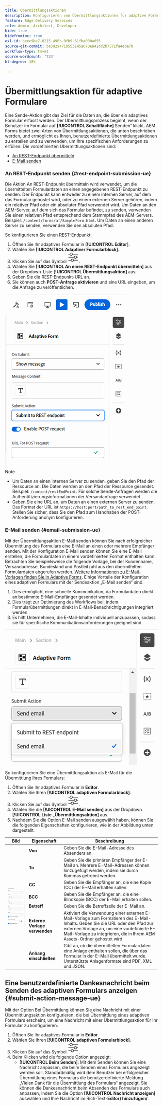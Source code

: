 ```yaml
---
title: Übermittlungsaktionen
description: Konfigurieren von Übermittlungsaktionen für adaptive Formulare.
feature: Edge Delivery Services
role: Admin, Architect, Developer
hide: true
hidefromtoc: true
exl-id: beee9be7-8215-496b-9fb9-61fba000a055
source-git-commit: ba38294710553145a670ea42dd2b7571fa4eba7b
workflow-type: tm+mt
source-wordcount: '733'
ht-degree: 18%

---
```


# Übermittlungsaktion für adaptive Formulare

Eine Sende-Aktion gibt das Ziel für die Daten an, die über ein adaptives Formular erfasst werden. Der Übermittlungsprozess beginnt, wenn der Benutzer im Formular auf **[!UICONTROL Schaltfläche]** Senden“ klickt. AEM Forms bietet zwei Arten von Übermittlungsaktionen, die unten beschrieben werden, und ermöglicht es Ihnen, benutzerdefinierte Übermittlungsaktionen zu erstellen und zu verwenden, um Ihre spezifischen Anforderungen zu erfüllen. Die vordefinierten Übermittlungsaktionen sind:

<!--To define a Submit Action for an Adaptive Form, you use the Properties dialog of the **Adaptive Form block** in the **Editor**-->

* [An REST-Endpunkt übermitteln](#rest-endpoint-submission-ue)
* [E-Mail senden](#email-submission-ue)


### An REST-Endpunkt senden {#rest-endpoint-submission-ue}

Die Aktion An REST-Endpunkt übermitteln wird verwendet, um die übermittelten Formulardaten an einen angegebenen REST-Endpunkt zu senden. Der Endpunkt kann entweder zu einem internen Server, auf dem das Formular gehostet wird, oder zu einem externen Server gehören, indem ein relativer Pfad oder ein absoluter Pfad verwendet wird. Um Daten an den AEM-Server, auf dem sich das Formular befindet, zu senden, verwenden Sie einen relativen Pfad entsprechend dem Stammpfad des AEM-Servers. Beispiel: `/content/forms/af/SampleForm.html`. Um Daten an einen anderen Server zu senden, verwenden Sie den absoluten Pfad.

<!--Configuring the Submit Action to REST Endpoint for Adaptive Forms offers several benefits such as:  
* It facilitates seamless integration of form data with external systems and services via RESTful APIs.  
* Offers flexibility in managing data submissions from Adaptive Forms, accommodating dynamic and complex data structures.  
* Allows dynamic mapping of form fields to parameters within the REST endpoint URL, enabling adaptable and customizable data submissions.
-->



So konfigurieren Sie einen REST-Endpunkt:

1. Öffnen Sie Ihr adaptives Formular in **[!UICONTROL Editor]**.
1. Wählen Sie **[!UICONTROL Adaptiver Formularblock]**.
1. Klicken Sie auf das Symbol ![Eigenschaften](/help/forms/assets/Smock_Properties_18_N.svg).
1. Wählen Sie **[!UICONTROL An einen REST-Endpunkt übermitteln]** aus der Dropdown-Liste **[!UICONTROL Übermittlungsaktion]** aus.
1. Geben Sie die REST-Endpunkt-URL an.
1. Sie können auch **POST-Anfrage aktivieren** und eine URL eingeben, um die Anfrage zu veröffentlichen.

![Aktivieren einer POST-Anfrage für adaptive Formulare](/help/forms/assets/enable-post-request-ue.png)

>[!NOTE]
>
> * Um Daten an einen internen Server zu senden, geben Sie den Pfad der Ressource an. Die Daten werden an den Pfad der Ressource gesendet. Beispiel: `/content/restEndPoint`. Für solche Sende-Anfragen werden die Authentifizierungsinformationen der Versandanfrage verwendet.
> * Geben Sie eine URL an, um Daten an einen externen Server zu senden. Das Format der URL ist `https://host:port/path_to_rest_end_point`. Stellen Sie sicher, dass Sie den Pfad zum Handhaben der POST-Anforderung anonym konfigurieren.

### E-Mail senden {#email-submission-ue}

Mit der Übermittlungsaktion E-Mail senden können Sie nach erfolgreicher Übermittlung des Formulars eine E-Mail an einen oder mehrere Empfänger senden. Mit der Konfiguration E-Mail senden können Sie eine E-Mail erstellen, die Formulardaten in einem vordefinierten Format enthalten kann. Betrachten Sie beispielsweise die folgende Vorlage, bei der Kundenname, Versandadresse, Bundesland und Postleitzahl aus den übermittelten Formulardaten abgerufen werden. [Weitere Informationen zu E-Mail-Vorlagen finden Sie in Adaptive Forms](/help/forms/html-email-templates-in-adaptive-forms.md). Einige Vorteile der Konfiguration eines adaptiven Formulars mit der Sendeaktion „E-Mail senden“ sind:

1. Dies ermöglicht eine schnelle Kommunikation, da Formulardaten direkt an bestimmte E-Mail-Empfänger gesendet werden.
1. Dies trägt zur Optimierung des Workflows bei, indem Formularübermittlungen direkt in E-Mail-Benachrichtigungen integriert werden.
1. Es hilft Unternehmen, die E-Mail-Inhalte individuell anzupassen, sodass sie für spezifische Kommunikationsanforderungen geeignet sind.

![Eigenschaften adaptiver Formulare im universellen Editor](/help/forms/assets/submit-actions-ue.png)


So konfigurieren Sie eine Übermittlungsaktion als E-Mail für die Übermittlung Ihres Formulars:

1. Öffnen Sie Ihr adaptives Formular in **Editor**.
1. Wählen Sie Ihren **[!UICONTROL adaptiven Formularblock]**.
1. Klicken Sie auf das Symbol ![Eigenschaften](/help/forms/assets/Smock_Properties_18_N.svg).
1. Wählen Sie die **[!UICONTROL E-Mail senden]** aus der Dropdown **[!UICONTROL Liste „Übermittlungsaktion]** aus.
1. Nachdem Sie die Option E-Mail senden ausgewählt haben, können Sie die folgenden Eigenschaften konfigurieren, wie in der Abbildung unten dargestellt.

<table>
  <thead>
    <tr>
      <th>Bild</th>
      <th>Eigenschaft</th>
      <th>Beschreibung</th>
    </tr>
  </thead>
  <tbody>
    <tr>
    <td rowspan="7"><img src="/help/forms/assets/email-config-ue.png" alt="E-Mail-Konfiguration"></td> 
    <td><b>Von</td>
    <td>Geben Sie die E-Mail-Adresse des Absenders an.</td>
    </tr>
    <tr>
      <td><b>To</td>
      <td>Geben Sie die primären Empfänger der E-Mail an. Mehrere E-Mail-Adressen können hinzugefügt werden, indem sie durch Kommas getrennt werden.</td>
    </tr>
    <tr>
      <td><b>CC</td>
      <td>Geben Sie die Empfänger an, die eine Kopie (CC) der E-Mail erhalten sollen.</td>
    </tr>
    <tr>
      <td><b>BCC</td>
      <td>Geben Sie die Empfänger an, die eine Blindkopie (BCC) der E-Mail erhalten sollen.</td>
    </tr>
    <tr>
      <td><b>Betreff</td>
      <td>Geben Sie die Betreffzeile der E-Mail an.</td>
    </tr>
    <tr>
      <td><b>Externe Vorlage verwenden</td>
      <td>Aktiviert die Verwendung einer externen E-Mail-Vorlage zum Formatieren des E-Mail-Inhalts. Geben Sie die URL oder den Pfad zur externen Vorlage an, um eine vordefinierte E-Mail-Vorlage zu integrieren, die in Ihrem AEM Assets-Ordner gehostet wird.</td>
    </tr>
    <tr>
      <td><b>Anhang einschließen</td>
      <td>Gibt an, ob die übermittelten Formulardaten eine Anlage enthalten sollen, die über das Formular in der E-Mail übermittelt wurde. Unterstützte Anlagenformate sind PDF, XML und JSON.</td>
    </tr>
  </tbody>
</table>






<!--
        
        * **From**: The email address of the sender.
        * **To**: Specify the primary recipients of the email, multiple email addresses can be added, separated by commas.
        * **CC**: Specify the recipients who should receive a carbon copy (CC) of the email.
        * **BCC**: Specify the recipients who should receive a blind carbon copy (BCC) of the email.
        * **Subject**: Specify the subject line of the email.
        * **Use External Template**: Enables the use of an external email template for formatting the email content. Provide the URL or path to the External template path to integrate a pre-designed email template hosted in your AEM Assets folder.
        * **Include Attachment**: Specifies whether the submitted form data should include an attachment submitted through the form in the email.

    {width=50%,height=50%}![Enable post request for adaptive forms](/help/forms/assets/email-config-ue.png)

-->

## Eine benutzerdefinierte Dankesnachricht beim Senden des adaptiven Formulars anzeigen {#submit-action-message-ue}

Mit der Option Bei Übermittlung können Sie eine Nachricht mit einer Übermittlungsaktion konfigurieren, die bei Übermittlung eines adaptiven Formulars erscheint, um eine Nachricht mit einer Übermittlungsaktion für Ihr Formular zu konfigurieren:

1. Öffnen Sie Ihr adaptives Formular in **Editor**.
1. Wählen Sie Ihren **[!UICONTROL adaptiven Formularblock]**.
1. Klicken Sie auf das Symbol ![Eigenschaften](/help/forms/assets/Smock_Properties_18_N.svg).
1. Beim Klicken wird die folgende Option angezeigt:
   * **[!UICONTROL Beim Senden]**: Mit dem Senden können Sie eine Nachricht anpassen, die beim Senden eines Formulars angezeigt werden soll. Standardmäßig wird dem Benutzer bei erfolgreicher Übermittlung eines Formulars die benutzerdefinierte Meldung „Vielen Dank für die Übermittlung des Formulars“ angezeigt.
Sie können die Dankesnachricht beim Absenden des Formulars auch anpassen, indem Sie die Option **[!UICONTROL Nachricht anzeigen]** auswählen und Ihre Nachricht im Rich-Text-**Editor) hinzufügen/**.
